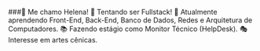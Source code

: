 ###👋 Me chamo Helena!
👀 Tentando ser Fullstack!
🌱 Atualmente aprendendo Front-End, Back-End, Banco de Dados, Redes e Arquitetura de Computadores.
📚 Fazendo estágio como Monitor Técnico (HelpDesk).
🎭 Interesse em artes cênicas.

<!--
**GalaxyHG/GalaxyHG** is a ✨ _special_ ✨ repository because its `README.md` (this file) appears on your GitHub profile.

Here are some ideas to get you started:

- 🔭 I’m currently working on ...
- 🌱 I’m currently learning ...
- 👯 I’m looking to collaborate on ...
- 🤔 I’m looking for help with ...
- 💬 Ask me about ...
- 📫 How to reach me: ...
- 😄 Pronouns: ...
- ⚡ Fun fact: ...
-->
